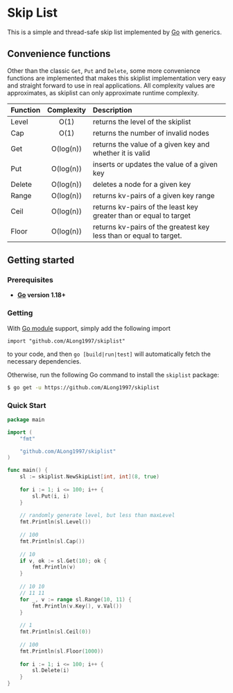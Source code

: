 # Skip List

This is a simple and thread-safe skip list implemented by [Go](https://go.dev/) with generics.

## Convenience functions

Other than the classic `Get`, `Put` and `Delete`, some more convenience functions are implemented that makes this skiplist implementation very easy and straight forward to use
in real applications. All complexity values are approximates, as skiplist can only approximate runtime complexity.

| Function | Complexity | Description                                                        |
|----------|:----------:|:-------------------------------------------------------------------|
| Level    |    O(1)    | returns the level of the skiplist                                  |
| Cap      |    O(1)    | returns the number of invalid nodes                                |
| Get      | O(log(n))  | returns the value of a given key and whether it is valid           |
| Put      | O(log(n))  | inserts or updates the value of a given key                        |
| Delete   | O(log(n))  | deletes a node for a given key                                     |
| Range    | O(log(n))  | returns kv-pairs of a given key range                              |
| Ceil     | O(log(n))  | returns kv-pairs of the least key greater than or equal to target  |
| Floor    | O(log(n))  | returns kv-pairs of the greatest key less than or equal to target. |


## Getting started

### Prerequisites
- **[Go](https://go.dev/) version 1.18+**

### Getting
With [Go module](https://github.com/golang/go/wiki/Modules) support, simply add the following import

```
import "github.com/ALong1997/skiplist"
```

to your code, and then `go [build|run|test]` will automatically fetch the necessary dependencies.

Otherwise, run the following Go command to install the `skiplist` package:

```sh
$ go get -u https://github.com/ALong1997/skiplist
```

### Quick Start

```go
package main

import (
    "fmt"

	"github.com/ALong1997/skiplist"
)

func main() {
    sl := skiplist.NewSkipList[int, int](8, true)
    
    for i := 1; i <= 100; i++ {
        sl.Put(i, i)
    }
    
    // randomly generate level, but less than maxLevel
    fmt.Println(sl.Level())
    
    // 100
    fmt.Println(sl.Cap())
    
    // 10
    if v, ok := sl.Get(10); ok {
        fmt.Println(v)
    }
    
    // 10 10
    // 11 11
    for _, v := range sl.Range(10, 11) {
        fmt.Println(v.Key(), v.Val())
    }
    
    // 1
    fmt.Println(sl.Ceil(0))
    
    // 100
    fmt.Println(sl.Floor(1000))
    
    for i := 1; i <= 100; i++ {
        sl.Delete(i)
    }
}

```

